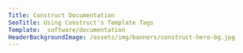 ```yaml
---
Title: Construct Documentation
SeoTitle: Using Construct's Template Tags
Template: _software/documentation
HeaderBackgroundImage: /assets/img/banners/construct-hero-bg.jpg
---
```

